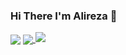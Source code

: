 ### Hi There I'm Alireza 👋
<a href="https://github.com/AlirezaGhabashyan">
<img align="center" src="https://github-readme-stats.vercel.app/api?username=AlirezaGhabashyan&show_icons=true&count_private=true&include_all_commits=true&theme=dark" /></a>

<a href="https://github.com/AlirezaGhabashyan">
<img align="center" src="https://github-readme-stats.vercel.app/api/top-langs/?username=AlirezaGhabashyan&&theme=dark" />
</a>
<a href=&quothttps://github.com/q-Amyr-p&quot>
  <img align=&quotcenter&quot src=&quothttps://github-readme-stats.vercel.app/api?username=q-Amyr-p&show_icons=true&count_private=true&include_all_commits=true&quot />
</a>
